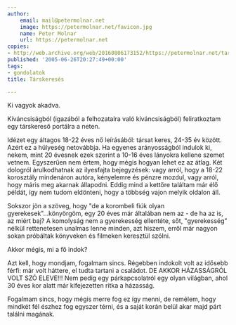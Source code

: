 ```yaml
---
author:
    email: mail@petermolnar.net
    image: https://petermolnar.net/favicon.jpg
    name: Peter Molnar
    url: https://petermolnar.net
copies:
- http://web.archive.org/web/20160806173152/https://petermolnar.net/tarskereses/
published: '2005-06-26T20:27:49+00:00'
tags:
- gondolatok
title: Társkeresés

---
```


Ki vagyok akadva.

Kíváncsiságból (igazából a felhozatalra való kíváncsiságból)
feliratkoztam egy társkereső portálra a neten.

Idézet egy áltagos 18-22 éves nő leírásából: társat keres, 24-35 év
között. Azért ez a hülyeség netovábbja. Ha egyenes arányosságból indulok
ki, nekem, mint 20 évesnek ezek szerint a 10-16 éves lányokra kellene
szemet vetnem. Egyszerűen nem értem, hogy mégis hogyan lehet ez az
átlag. Két dologról árulkodhatnak az ilyesfajta bejegyzések: vagy arról,
hogy a 18-22 korosztály mindenáron autóra, kényelemre és pénzre mozdul,
vagy arról, hogy máris meg akarnak állapodni. Eddig mind a kettőre
találtam már élő példát, így nem tudom eldönteni, hogy a többség vajon
melyik oldalon áll.

Sokszor jön a szöveg, hogy "de a korombeli fiúk olyan
gyerekesek"...könyörgöm, egy 20 éves már általában nem az - de ha az is,
az miért baj? A komolyság nem a gyerekesség ellentéte, sőt,
"gyerekesség" nélkül rettenetesen unalmas lenne minden, azt hiszem,
erről már nagyon sokan próbáltak könyveken és filmeken keresztül szólni.

Akkor mégis, mi a fő indok?

Azt kell, hogy mondjam, fogalmam sincs. Régebben indokolt volt az
idősebb férfi: már volt háttere, el tudta tartani a családot. DE AKKOR
HÁZASSÁGRÓL VOLT SZÓ ELEVE!!! Nem pedig egy párkapcsolatról egy olyan
világban, ahol 30 éves kor alatt már kifejezetten ritka a házasság.

Fogalmam sincs, hogy mégis merre fog ez így menni, de remélem, hogy
mindkét fél észhez fog egyszer térni, és a saját korán belül akar majd
párt találni magának.